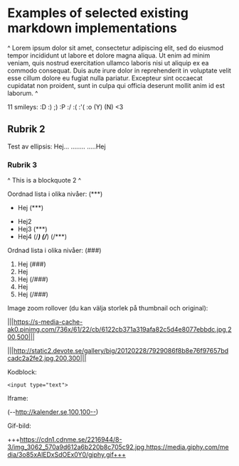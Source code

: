 # Examples of selected existing markdown implementations

^ Lorem ipsum dolor sit amet, consectetur adipiscing elit, sed do eiusmod tempor incididunt ut labore et dolore magna aliqua. Ut enim ad minim veniam, quis nostrud exercitation ullamco laboris nisi ut aliquip ex ea commodo consequat. Duis aute irure dolor in reprehenderit in voluptate velit esse cillum dolore eu fugiat nulla pariatur. Excepteur sint occaecat cupidatat non proident, sunt in culpa qui officia deserunt mollit anim id est laborum. ^

11 smileys: :D :) ;) :P :/ :( :'( :o (Y) (N) <3


## Rubrik 2

Test av ellipsis:
Hej...
........
.....Hej


### Rubrik 3

^ This is a blockquote 2 ^

Oordnad lista i olika nivåer:
(***)
- Hej
(***)
* Hej2
* Hej3
(***)
* Hej4
(/***)
(/***)
(/***)


Ordnad lista i olika nivåer:
(###)
1. Hej
(###)
1. Hej
2. Hej
(/###)
2. Hej
3. Hej
(/###)


Image zoom rollover (du kan välja storlek på thumbnail och original):

|||https://s-media-cache-ak0.pinimg.com/736x/61/22/cb/6122cb371a319afa82c5d4e8077ebbdc.jpg,200,500|||

|||http://static2.devote.se/gallery/big/20120228/7929086f8b8e76f97657bdcadc2a2fe2.jpg,200,300|||


Kodblock:
~~~
<input type="text">
~~~

Iframe:

(--http://kalender.se,100,100--)

Gif-bild:

+++https://cdn1.cdnme.se/2216944/8-3/img_3062_570a9d612a6b220b8c705c92.jpg,https://media.giphy.com/media/3o85xAlEDxSdOEx0Y0/giphy.gif+++
